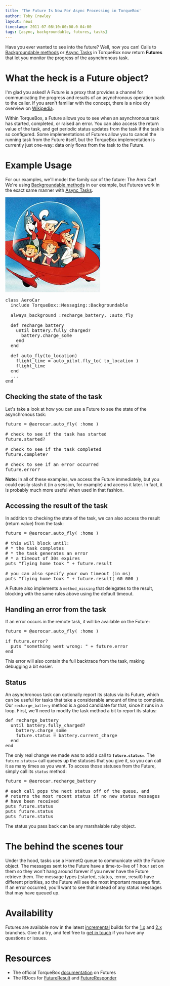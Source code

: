 ```yaml
---
title: 'The Future Is Now For Async Processing in TorqueBox'
author: Toby Crawley
layout: news
timestamp: 2011-07-08t10:00:00.0-04:00
tags: [async, backgroundable, futures, tasks]
---
```


[Wikipedia]: http://en.wikipedia.org/wiki/Futures_and_promises
[documentation]: http://torquebox.org/documentation/LATEST/messaging.html#messaging-futures
[FutureResponder]: http://torquebox.org/2x/builds/LATEST/yardocs/TorqueBox/Messaging/FutureResponder.html
[FutureResult]: http://torquebox.org/2x/builds/LATEST/yardocs/TorqueBox/Messaging/FutureResult.html
[Backgroundable methods]: http://torquebox.org/documentation/LATEST/messaging.html#backgroundable
[Async Tasks]: http://torquebox.org/documentation/LATEST/messaging.html#async-tasks
[CI]: https://torquebox.ci.cloudbees.com/
[1.x]: /1x/builds/
[2.x]: /2x/builds/


Have you ever wanted to see into the future? Well, now you can! Calls to [Backgroundable methods]
or [Async Tasks] in TorqueBox now return **Futures** that let you monitor the progress of 
the asynchronous task.

# What the heck is a Future object?

I'm glad you asked! A Future is a proxy that provides a channel for communicating the 
progress and results of an asynchronous operation back to the caller. If you aren't familiar
with the concept, there is a nice dry overview on [Wikipedia].

Within TorqueBox, a Future allows you to see when an asynchronous task has started, completed, or 
raised an error. You can also access the return value of the task, and get periodic status 
updates from the task if the task is so configured. Some implementations of Futures
allow you to cancel the running task from the Future itself, but the TorqueBox implementation
is currently just one-way: data only flows from the task to the Future.

# Example Usage

For our examples, we'll model the family car of the future: The Aero Car! We're using 
[Backgroundable methods] in our example, but Futures work in the exact same manner with 
[Async Tasks].

<img src="/images/futures/jetsons.jpg"/>

<pre class="syntax ruby">class AeroCar
  include TorqueBox::Messaging::Backgroundable
  
  always_background :recharge_battery, :auto_fly
   
  def recharge_battery
    until battery.fully_charged? 
      battery.charge_some 
    end
  end
    
  def auto_fly(to_location)
    flight_time = auto_pilot.fly_to( to_location )
    flight_time
  end
  ...
end</pre>

## Checking the state of the task

Let's take a look at how you can use a Future to see the state of the asynchronous task:

<pre class="syntax ruby">future = @aerocar.auto_fly( :home )

# check to see if the task has started
future.started?

# check to see if the task completed
future.complete?

# check to see if an error occurred 
future.error?</pre>

**Note:** In all of these examples, we access the Future immediately, but you could easily
stash it (in a session, for example) and access it later. In fact, it is probably much more
useful when used in that fashion.

## Accessing the result of the task

In addition to checking the state of the task, we can also access the result (return value) 
from the task:

<pre class="syntax ruby">future = @aerocar.auto_fly( :home )

# this will block until:
# * the task completes
# * the task generates an error
# * a timeout of 30s expires
puts "flying home took " + future.result

# you can also specify your own timeout (in ms)
puts "flying home took " + future.result( 60_000 )</pre>

A Future also implements a `method_missing` that delegates to the result, blocking 
with the same rules above using the default timeout.

## Handling an error from the task

If an error occurs in the remote task, it will be available on the Future:

<pre class="syntax ruby">future = @aerocar.auto_fly( :home )

if future.error?
  puts "something went wrong: " + future.error
end</pre>  

This error will also contain the full backtrace from the task, making debugging a bit easier.

## Status

An asynchronous task can optionally report its status via its Future, which can be useful
for tasks that take a considerable amount of time to complete. Our `recharge_battery` 
method is a good candidate for that, since it runs in a loop. First, we'll need to modify the
task method a bit to report its status:

<pre class="syntax ruby">def recharge_battery
  until battery.fully_charged?
    battery.charge_some 
    future.status = battery.current_charge
  end
end</pre>

The only real change we made was to add a call to **`future.status=`**. The `future.status=` 
call queues up the statuses that you give it, so you can call it as many times as you want.
To access those statuses from the Future, simply call its `status` method:

<pre class="syntax ruby">future = @aerocar.recharge_battery

# each call pops the next status off of the queue, and 
# returns the most recent status if no new status messages
# have been received
puts future.status
puts future.status
puts future.status</pre>

The status you pass back can be any marshalable ruby object.

# The behind the scenes tour

Under the hood, tasks use a HornetQ queue to communicate with the Future object. The messages
sent to the Future have a time-to-live of 1 hour set on them so they won't hang around forever if you
never have the Future retrieve them. The message types (:started, :status, :error, :result) have
different priorities, so the Future will see the most important message first. If an error 
occurred, you'll want to see that instead of any status messages that may have queued up.

# Availability

Futures are available now in the latest [incremental][CI] builds for the [1.x] and [2.x] branches. Give it a try,
and feel free to [get in touch](/community) if you have any questions or issues. 

# Resources

* The official TorqueBox [documentation] on Futures
* The RDocs for [FutureResult] and [FutureResponder]
